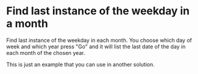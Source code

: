 # Find last instance of the weekday in a month
Find last instance of the weekday in each month. You choose which day of week and which year press "Go" and it will list the last date of the day in each month of the chosen year.

This is just an example that you can use in another solution.
